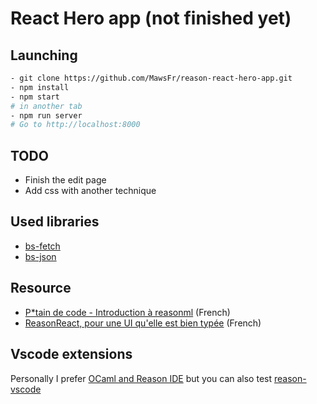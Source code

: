 
# React Hero app (not finished yet)

## Launching

```bash
- git clone https://github.com/MawsFr/reason-react-hero-app.git
- npm install
- npm start
# in another tab
- npm run server
# Go to http://localhost:8000
```

## TODO
- Finish the edit page
- Add css with another technique

## Used libraries
- [bs-fetch](https://github.com/reasonml-community/bs-fetch) 
- [bs-json](https://github.com/glennsl/bs-json)

## Resource
- [P*tain de code - Introduction à reasonml](https://putaindecode.io/articles/introduction-a-reasonml/) (French)
- [ReasonReact, pour une UI qu'elle est bien typée](https://putaindecode.io/articles/reason-react-pour-une-ui-qu-elle-est-bien-typee/) (French)

## Vscode extensions
Personally I prefer [OCaml and Reason IDE](https://marketplace.visualstudio.com/items?itemName=freebroccolo.reasonml) but you can also test [reason-vscode](https://marketplace.visualstudio.com/items?itemName=jaredly.reason-vscode)
